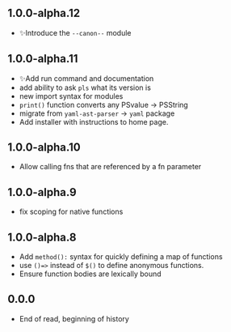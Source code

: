 ## 1.0.0-alpha.12

- ✨Introduce the `--canon--` module

## 1.0.0-alpha.11

- ✨Add run command and documentation
- add ability to ask `pls` what its version is
- new import syntax for modules
- `print()` function converts any PSvalue -> PSString
- migrate from `yaml-ast-parser` -> `yaml` package
- Add installer with instructions to home page.

## 1.0.0-alpha.10

- Allow calling fns that are referenced by a fn parameter

## 1.0.0-alpha.9

- fix scoping for native functions

## 1.0.0-alpha.8

- Add `method():` syntax for quickly defining a map of functions
- use `()=>` instead of `$()` to define anonymous functions.
- Ensure function bodies are lexically bound

## 0.0.0

- End of read, beginning of history

